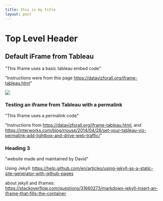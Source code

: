```yaml
---
title: this is my title
layout: post
---
```



# Top Level Header

## Default iFrame from Tableau
"This Iframe uses a basic tableau embed code"

"Instructions were from this page https://datavizforall.org/iframe-tableau.html"

<body>
<div class='tableauPlaceholder' id='viz1552321493182' style='position: relative'><noscript><a href='#'><img alt=' ' src='https:&#47;&#47;public.tableau.com&#47;static&#47;images&#47;Mo&#47;Moving-Average-Sample&#47;MovingAverage&#47;1_rss.png' style='border: none' /></a></noscript><object class='tableauViz'  style='display:none;'><param name='host_url' value='https%3A%2F%2Fpublic.tableau.com%2F' /> <param name='embed_code_version' value='3' /> <param name='site_root' value='' /><param name='name' value='Moving-Average-Sample&#47;MovingAverage' /><param name='tabs' value='yes' /><param name='toolbar' value='yes' /><param name='static_image' value='https:&#47;&#47;public.tableau.com&#47;static&#47;images&#47;Mo&#47;Moving-Average-Sample&#47;MovingAverage&#47;1.png' /> <param name='animate_transition' value='yes' /><param name='display_static_image' value='yes' /><param name='display_spinner' value='yes' /><param name='display_overlay' value='yes' /><param name='display_count' value='yes' /></object></div>                <script type='text/javascript'>                    var divElement = document.getElementById('viz1552321493182');                    var vizElement = divElement.getElementsByTagName('object')[0];                    vizElement.style.width='100%';vizElement.style.height=(divElement.offsetWidth*0.75)+'px';                    var scriptElement = document.createElement('script');                    scriptElement.src = 'https://public.tableau.com/javascripts/api/viz_v1.js';                    vizElement.parentNode.insertBefore(scriptElement, vizElement);                </script>
</body>


### Testing an iframe from Tableau with a permalink

"This Iframe uses a permalink code"

"Instructions from https://datavizforall.org/iframe-tableau.html, and https://interworks.com/blog/rrouse/2014/04/28/set-your-tableau-viz-permalink-add-lightbox-and-drive-web-traffic/"


### Heading 3
"website made and maintained by David"

Using Jekyll: https://help.github.com/en/articles/using-jekyll-as-a-static-site-generator-with-github-pages

about jekyll and iframes: https://stackoverflow.com/questions/31660273/markdown-jekyll-insert-an-iframe-that-fills-the-container

